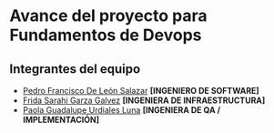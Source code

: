 # Avance del proyecto para Fundamentos de Devops
## Integrantes del equipo

- [Pedro Francisco De León Salazar](https://github.com/pedrodeleondev) **[INGENIERO DE SOFTWARE]**
- [Frida Sarahi Garza Galvez](https://github.com/FridaGarzaG)  **[INGENIERA DE INFRAESTRUCTURA]**
- [Paola Guadalupe Urdiales Luna](https://www.github.com/octokatherine) **[INGENIERA DE QA / IMPLEMENTACIÓN]**
